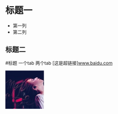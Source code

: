 标题一
============
* 第一列
* 第二列

标题二
-----

#标题
	一个tab
		两个tab
[这是超链接]www.baidu.com

![image](https://github.com/hujewelz/NewGit/raw/master/田馥甄.jpg)
